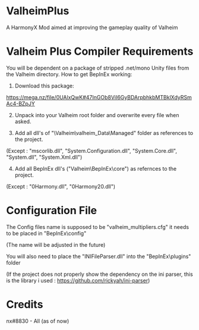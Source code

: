 # ValheimPlus
A HarmonyX Mod aimed at improving the gameplay quality of Valheim


# Valheim Plus Compiler Requirements

You will be dependent on a package of stripped .net/mono Unity files from the Valheim directory.
How to get BepInEx working:

1. Download this package:

https://mega.nz/file/0UAlxQwK#47InGOb8ViI6GyBDArpbhkbMTBklXdyRSmAc4-BZpJY

2. Unpack into your Valheim root folder and overwrite every file when asked.

3. Add all dll's of "\Valheim\valheim_Data\Managed" folder as references to the project.

(Except : "mscorlib.dll", "System.Configuration.dll", "System.Core.dll", "System.dll", "System.Xml.dll")

4. Add all BepInEx dll's ("Valheim\BepInEx\core") as refernces to the project.

(Except : "0Harmony.dll", "0Harmony20.dll")

# Configuration File

The Config files name is supposed to be "valheim_multipliers.cfg" it needs to be placed in "BepInEx\config"

(The name will be adjusted in the future)

You will also need to place the "INIFileParser.dll" into the "BepInEx\plugins" folder

(If the project does not properly show the dependency on the ini parser, this is the library i used : https://github.com/rickyah/ini-parser)

# Credits
nx#8830 - All (as of now)
